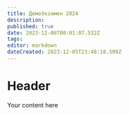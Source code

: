 ```yaml
---
title: ДемоЭкзамен 2024
description: 
published: true
date: 2023-12-06T00:01:07.532Z
tags: 
editor: markdown
dateCreated: 2023-12-05T23:48:18.509Z
---
```


# Header
Your content here